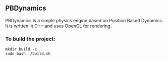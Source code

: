 ## PBDynamics

PBDynamics is a simple physics engine based on Position Based Dynamics. It is written in C++ and uses OpenGL for rendering.

### To build the project:
```
mkdir build -c
sudo bash ./build.sh
``` 